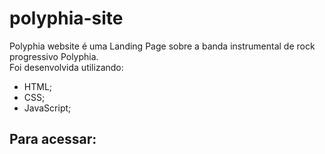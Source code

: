 # polyphia-site
Polyphia website é uma Landing Page sobre a banda instrumental de rock progressivo Polyphia. <br>
Foi desenvolvida utilizando:
- HTML;
- CSS;
- JavaScript;

## Para acessar:

